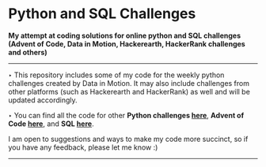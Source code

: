 # Python and SQL Challenges
**My attempt at coding solutions for online python and SQL challenges (Advent of Code, Data in Motion, Hackerearth, HackerRank challenges and others)**

---

‣ This repository includes some of my code for the weekly python challenges created by Data in Motion. It may also include challenges from other platforms (such as Hackerearth and HackerRank) as well and will be updated accordingly. 

‣ You can find all the code for other **Python challenges [here](https://github.com/V-Mayya/DataInMotion_PythonChallenges/blob/main/challenge_code.py)**, **Advent of Code [here](https://github.com/V-Mayya/Python-SQLChallenges/tree/c412d0dfac1db066582815f924ac17feb67acaa7/Advent%20of%20Code%202023)**, and **SQL [here](https://github.com/V-Mayya/Python-SQLChallenges/blob/main/challenge_code.sql)**. 

I am open to suggestions and ways to make my code more succinct, so if you have any feedback, please let me know :)

---
